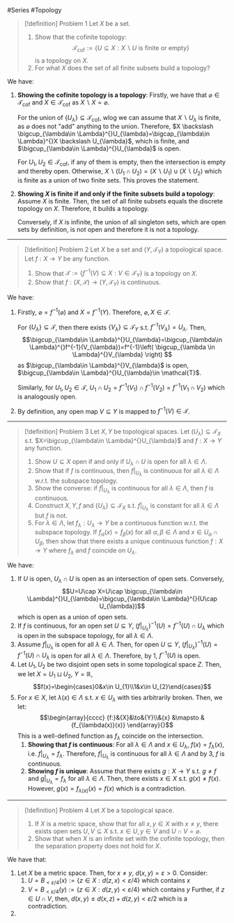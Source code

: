 #Series #Topology 


> [!definition] Problem 1
> Let $X$ be a set. 
> 1. Show that the cofinite topology: $$\mathcal{T}_{\text{cof}}:=\{ U\subseteq X:X \backslash U\text{ is finite or empty} \}$$is a topology on $X$.
> 2. For what $X$ does the set of all finite subsets build a topology?

We have:
1. **Showing the cofinite topology is a topology**: 
    Firstly, we have that $\varnothing\in \mathcal{T}_{\text{cof}}$ and $X\in \mathcal{T}_{\text{cof}}$ as $X\backslash X=\varnothing$. 
    
    For the union of $\{ U_{\lambda} \}\subseteq \mathcal{T}_{\text{cof}}$,  wlog we can assume that $X \backslash U_{\lambda}$ is finite, as $\varnothing$ does not "add" anything to the union. Therefore, $X \backslash \bigcup_{\lambda\in \Lambda}^{}U_{\lambda}=\bigcap_{\lambda\in \Lambda}^{}X \backslash U_{\lambda}$, which is finite, and $\bigcup_{\lambda\in \Lambda}^{}U_{\lambda}$ is open. 
    
    For $U_{1},U_{2}\in \mathcal{T}_{\text{cof}}$, if any of them is empty, then the intersection is empty and thereby open. Otherwise, $X\backslash (U_{1}\cap U_{2})=(X \backslash U_{1})\cup(X \backslash U_{2})$ which is finite as a union of two finite sets. This proves the statement.
2. **Showing $X$ is finite if and only if the finite subsets build a topology**:
	Assume $X$ is finite. Then, the set of all finite subsets equals the discrete topology on $X$. Therefore, it builds a topology. 
	
	Conversely, if $X$ is infinite, the union of all singleton sets, which are open sets by definition, is not open and therefore it is not a topology.

---

> [!definition] Problem 2
>  Let $X$ be a set and $(Y,\mathcal{T}_{Y})$ a topological space. Let $f:X\to Y$ be any function. 
>  1. Show that $\mathcal{T}:=\{ f^{-1}(V)\subseteq X:V\in \mathcal{T}_{Y} \}$ is a topology on $X$.
>  2. Show that $f:(X,\mathcal{T})\to(Y,\mathcal{T}_{Y})$ is continuous.

We have:
1. Firstly, $\varnothing =f^{-1}(\varnothing)$ and $X=f^{-1}(Y)$. Therefore, $\varnothing,X\in \mathcal{T}$.
   
   For $\{ U_{\lambda} \}\subseteq \mathcal{T}$, then there exists $\{ V_{\lambda} \}\subseteq \mathcal{T}_{Y}$ s.t. $f^{-1}(V_{\lambda})=U_{\lambda}$. Then, $$\bigcup_{\lambda\in \Lambda}^{}U_{\lambda}=\bigcup_{\lambda\in \Lambda}^{}f^{-1}(V_{\lambda})=f^{-1}\left( \bigcup_{\lambda \in \Lambda}^{}V_{\lambda} \right) $$as $\bigcup_{\lambda\in \Lambda}^{}V_{\lambda}$ is open, $\bigcup_{\lambda\in \Lambda}^{}U_{\lambda}\in \mathcal{T}$.
   
   Similarly, for $U_{1},U_{2}\in \mathcal{T}$, $U_{1}\cap U_{2}=f^{-1}(V_{1})\cap f^{-1}(V_{2})=f^{-1}(V_{1}\cap V_{2})$ which is analogously open.
2. By definition, any open map $V\subseteq Y$ is mapped to $f^{-1}(V)\in \mathcal{T}$. 
---
> [!definition] Problem 3
> Let $X,Y$ be topological spaces. Let $(U_{\lambda})\subseteq \mathcal{T}_{X}$ s.t. $X=\bigcup_{\lambda\in \Lambda}^{}U_{\lambda}$ and $f:X\to Y$ any function. 
> 1. Show $U\subseteq X$ open if and only if $U_{\lambda}\cap U$ is open for all $\lambda\in \Lambda$.
> 2. Show that if $f$ is continuous, then $f|_{U_{\lambda}}$ is continuous for all $\lambda\in \Lambda$ w.r.t. the subspace topology.
> 3. Show the converse: if $f|_{U_{\lambda}}$ is continuous for all $\lambda\in\Lambda$, then $f$ is continuous.
> 4. Construct $X,Y,f$ and $\{ U_{\lambda} \}\subseteq \mathcal{T}_{X}$ s.t. $f|_{U_{\lambda}}$ is constant for all $\lambda\in \Lambda$ but $f$ is not.
> 5. For $\lambda\in \Lambda$, let $f_{\lambda}:U_{\lambda}\to Y$ be a continuous function w.r.t. the subspace topology. If $f_{\alpha}(x)=f_{\beta}(x)$ for all $\alpha,\beta\in \Lambda$ and $x\in U_{\alpha}\cap U_{\beta}$, then show that there exists a unique continuous function $f:X\to Y$ where $f_{\lambda}$ and $f$ coincide on $U_{\lambda}$.

We have:
1. If $U$ is open, $U_{\lambda}\cap U$ is open as an intersection of open sets. Conversely, $$U=U\cap X=U\cap \bigcup_{\lambda\in \Lambda}^{}U_{\lambda}=\bigcup_{\lambda\in \Lambda}^{}(U\cap U_{\lambda})$$which is open as a union of open sets. 
2. If $f$ is continuous, for an open set $U\subseteq Y$, $(f|_{U_{\lambda}})^{-1}(U)=f^{-1}(U)\cap U_{\lambda}$ which is open in the subspace topology, for all $\lambda\in \Lambda$.
3. Assume $f|_{U_{\lambda}}$ is open for all $\lambda\in \Lambda$. Then, for open $U\subseteq Y$, $(f|_{U_{\lambda}})^{-1}(U)=f^{-1}(U)\cap U_{\lambda}$ is open for all $\lambda\in \Lambda$. Therefore, by 1, $f^{-1}(U)$ is open.
4. Let $U_{1},U_{2}$ be two disjoint open sets in some topological space $Z$. Then, we let $X=U_{1}\sqcup U_{2}$, $Y=\mathbb{R}$, $$f(x)=\begin{cases}0&x\in U_{1}\\1&x\in U_{2}\end{cases}$$
5. For $x\in X$, let $\lambda(x)\in \Lambda$ s.t. $x\in U_{\lambda}$ with ties arbitrarily broken. Then, we let: $$\begin{array}{cccc} {f:}&{X}&\to&{Y}\\&{x} &\mapsto & {f_{\lambda(x)}(x)} \end{array}{}$$This is a well-defined function as $f_{\lambda}$ coincide on the intersection.
	1. **Showing that $f$ is continuous**:
		For all $\lambda\in \Lambda$ and $x\in U_{\lambda}$, $f(x)=f_{\lambda}(x)$, i.e. $f|_{U_{\lambda}}=f_{\lambda}$. Therefore, $f|_{U_{\lambda}}$ is continuous for all $\lambda\in \Lambda$ and by 3, $f$ is continuous.
	2. **Showing $f$ is unique**:
		Assume that there exists $g:X\to Y$ s.t. $g\neq f$ and $g|_{U_{\lambda}}=f_{\lambda}$ for all $\lambda\in \Lambda$. Then, there exists $x\in X$ s.t. $g(x)\neq f(x)$. However, $g(x)=f_{\lambda(x)}(x)=f(x)$ which is a contradiction.
---
> [!definition] Problem 4
> Let $X$ be a topological space.
> 1. If $X$ is a metric space, show that for all $x,y\in X$ with $x\neq y$, there exists open sets $U,V\subseteq X$ s.t. $x\in U,y\in V$ and $U\cap V=\varnothing$. 
> 2. Show that when $X$ is an infinite set with the cofinite topology, then the separation property does not hold for $X$.

We have that:
1. Let $X$ be a metric space. Then, for $x\neq y$, $d(x,y)=\varepsilon>0$. Consider:
	1. $U=B_{<\varepsilon / 4}(x):=\{ z\in X:d(z,x)<\varepsilon / 4 \}$ which contains $x$
	2. $V=B_{<\varepsilon / 4}(y):=\{ z\in X:d(z,y)<\varepsilon / 4 \}$ which contains $y$
	Further, if $z\in U\cap V$, then, $d(x,y)\leq d(x,z)+d(z,y)<\varepsilon /2$ which is a contradiction. 
2. 